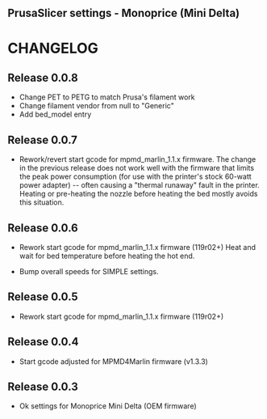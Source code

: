 ## PrusaSlicer settings - Monoprice (Mini Delta)

# CHANGELOG

## Release 0.0.8

* Change PET to PETG to match Prusa's filament work
* Change filament vendor from null to "Generic"
* Add bed_model entry

## Release 0.0.7

* Rework/revert start gcode for mpmd_marlin_1.1.x firmware. The
  change in the previous release does not work well with the
  firmware that limits the peak power consumption (for use with
  the printer's stock 60-watt power adapter) -- often causing a
  "thermal runaway" fault in the printer. Heating or pre-heating
  the nozzle before heating the bed mostly avoids this situation.

## Release 0.0.6

* Rework start gcode for mpmd_marlin_1.1.x firmware (119r02+)
  Heat and wait for bed temperature before heating the hot end.

* Bump overall speeds for SIMPLE settings.

## Release 0.0.5

* Rework start gcode for mpmd_marlin_1.1.x firmware (119r02+)

## Release 0.0.4

* Start gcode adjusted for MPMD4Marlin firmware (v1.3.3)

## Release 0.0.3

* Ok settings for Monoprice Mini Delta (OEM firmware)

